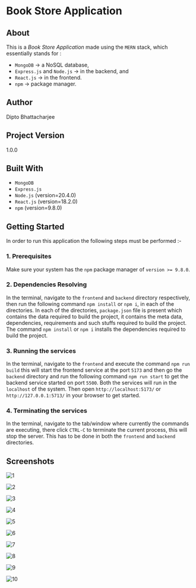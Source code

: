 # Book Store Application

## About
This is a _Book Store Application_ made using the `MERN` stack, which essentially stands for :
- `MongoDB` -> a NoSQL database,
- `Express.js` and  `Node.js` -> in the backend, and
- `React.js` -> in the frontend.
- `npm` -> package manager.
 
## Author
Dipto Bhattacharjee

## Project Version
1.0.0

## Built With
* `MongoDB`
* `Express.js`
* `Node.js` (version=20.4.0)
* `React.js` (version=18.2.0)
* `npm` (version=9.8.0)

## Getting Started

In order to run this application the following steps must be performed :-

### 1. Prerequisites
Make sure your system has the `npm` package manager of `version >= 9.8.0`.

### 2. Dependencies Resolving
In the terminal, navigate to the `frontend` and `backend` directory respectively, then run the following command ```npm install``` or ```npm i```, in each of the directories. In each of the directories, `package.json` file is present which contains the data required to build the project, it contains the meta data, dependencies, requirements and such stuffs required to build the project. The command ```npm install``` or ```npm i``` installs the dependencies required to build the project.

### 3. Running the services
In the terminal, navigate to the `frontend` and execute the command ```npm run build``` this will start the frontend service at the port `5173` and then go the `backend` directory and run the following command ```npm run start``` to get the backend service started on port `5500`. Both the services will run in the `localhost` of the system. Then open `http://localhost:5173/` or `http://127.0.0.1:5713/` in your browser to get started.

### 4. Terminating the services
In the terminal, navigate to the tab/window where currently the commands are executing, there click `CTRL-C` to terminate the current process, this will stop the server. This has to be done in both the `frontend` and `backend` directories.

## Screenshots

![1](./screenshots/1.png)

![2](./screenshots/2.png)

![3](./screenshots/3.png)

![4](./screenshots/4.png)

![5](./screenshots/5.png)

![6](./screenshots/6.png)

![7](./screenshots/7.png)

![8](./screenshots/8.png)

![9](./screenshots/9.png)

![10](./screenshots/10.png)

